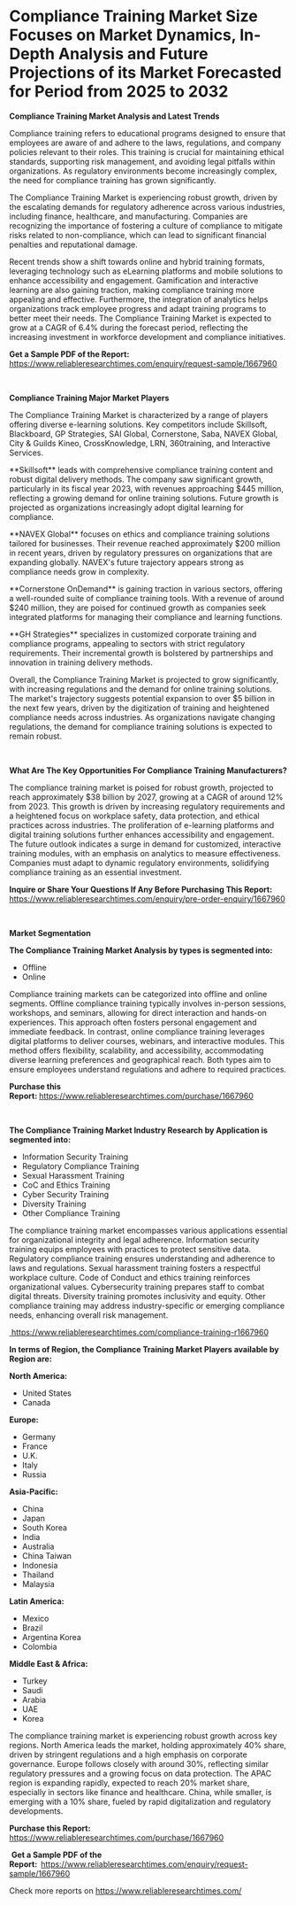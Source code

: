 <p><h1>Compliance Training Market Size Focuses on Market Dynamics, In-Depth Analysis and Future Projections of its Market Forecasted for Period from 2025 to 2032</h1></p><p><strong>Compliance Training Market Analysis and Latest Trends</strong></p>
<p><p>Compliance training refers to educational programs designed to ensure that employees are aware of and adhere to the laws, regulations, and company policies relevant to their roles. This training is crucial for maintaining ethical standards, supporting risk management, and avoiding legal pitfalls within organizations. As regulatory environments become increasingly complex, the need for compliance training has grown significantly.</p><p>The Compliance Training Market is experiencing robust growth, driven by the escalating demands for regulatory adherence across various industries, including finance, healthcare, and manufacturing. Companies are recognizing the importance of fostering a culture of compliance to mitigate risks related to non-compliance, which can lead to significant financial penalties and reputational damage. </p><p>Recent trends show a shift towards online and hybrid training formats, leveraging technology such as eLearning platforms and mobile solutions to enhance accessibility and engagement. Gamification and interactive learning are also gaining traction, making compliance training more appealing and effective. Furthermore, the integration of analytics helps organizations track employee progress and adapt training programs to better meet their needs. The Compliance Training Market is expected to grow at a CAGR of 6.4% during the forecast period, reflecting the increasing investment in workforce development and compliance initiatives.</p></p>
<p><strong>Get a Sample PDF of the Report:&nbsp;</strong> <a href="https://www.reliableresearchtimes.com/enquiry/request-sample/1667960?utm_campaign=2719&utm_medium=2&utm_source=Github&utm_content=ia&utm_term=06032025&utm_id=compliance-training">https://www.reliableresearchtimes.com/enquiry/request-sample/1667960</a></p>
<p>&nbsp;</p>
<p><strong>Compliance Training Major Market Players</strong></p>
<p><p>The Compliance Training Market is characterized by a range of players offering diverse e-learning solutions. Key competitors include Skillsoft, Blackboard, GP Strategies, SAI Global, Cornerstone, Saba, NAVEX Global, City & Guilds Kineo, CrossKnowledge, LRN, 360training, and Interactive Services.</p><p>**Skillsoft** leads with comprehensive compliance training content and robust digital delivery methods. The company saw significant growth, particularly in its fiscal year 2023, with revenues approaching $445 million, reflecting a growing demand for online training solutions. Future growth is projected as organizations increasingly adopt digital learning for compliance.</p><p>**NAVEX Global** focuses on ethics and compliance training solutions tailored for businesses. Their revenue reached approximately $200 million in recent years, driven by regulatory pressures on organizations that are expanding globally. NAVEX's future trajectory appears strong as compliance needs grow in complexity.</p><p>**Cornerstone OnDemand** is gaining traction in various sectors, offering a well-rounded suite of compliance training tools. With a revenue of around $240 million, they are poised for continued growth as companies seek integrated platforms for managing their compliance and learning functions.</p><p>**GH Strategies** specializes in customized corporate training and compliance programs, appealing to sectors with strict regulatory requirements. Their incremental growth is bolstered by partnerships and innovation in training delivery methods.</p><p>Overall, the Compliance Training Market is projected to grow significantly, with increasing regulations and the demand for online training solutions. The market's trajectory suggests potential expansion to over $5 billion in the next few years, driven by the digitization of training and heightened compliance needs across industries. As organizations navigate changing regulations, the demand for compliance training solutions is expected to remain robust.</p></p>
<p>&nbsp;</p>
<p><strong>What Are The Key Opportunities For Compliance Training Manufacturers?</strong></p>
<p><p>The compliance training market is poised for robust growth, projected to reach approximately $38 billion by 2027, growing at a CAGR of around 12% from 2023. This growth is driven by increasing regulatory requirements and a heightened focus on workplace safety, data protection, and ethical practices across industries. The proliferation of e-learning platforms and digital training solutions further enhances accessibility and engagement. The future outlook indicates a surge in demand for customized, interactive training modules, with an emphasis on analytics to measure effectiveness. Companies must adapt to dynamic regulatory environments, solidifying compliance training as an essential investment.</p></p>
<p><strong>Inquire or Share Your Questions If Any Before Purchasing This Report:</strong> <a href="https://www.reliableresearchtimes.com/enquiry/pre-order-enquiry/1667960?utm_campaign=2719&utm_medium=2&utm_source=Github&utm_content=ia&utm_term=06032025&utm_id=compliance-training">https://www.reliableresearchtimes.com/enquiry/pre-order-enquiry/1667960</a></p>
<p>&nbsp;</p>
<p><strong>Market Segmentation</strong></p>
<p><strong>The Compliance Training Market Analysis by types is segmented into:</strong></p>
<p><ul><li>Offline</li><li>Online</li></ul></p>
<p><p>Compliance training markets can be categorized into offline and online segments. Offline compliance training typically involves in-person sessions, workshops, and seminars, allowing for direct interaction and hands-on experiences. This approach often fosters personal engagement and immediate feedback. In contrast, online compliance training leverages digital platforms to deliver courses, webinars, and interactive modules. This method offers flexibility, scalability, and accessibility, accommodating diverse learning preferences and geographical reach. Both types aim to ensure employees understand regulations and adhere to required practices.</p></p>
<p><strong>Purchase this Report:&nbsp;</strong><a href="https://www.reliableresearchtimes.com/purchase/1667960?utm_campaign=2719&utm_medium=2&utm_source=Github&utm_content=ia&utm_term=06032025&utm_id=compliance-training">https://www.reliableresearchtimes.com/purchase/1667960</a></p>
<p>&nbsp;</p>
<p><strong>The Compliance Training Market Industry Research by Application is segmented into:</strong></p>
<p><ul><li>Information Security Training</li><li>Regulatory Compliance Training</li><li>Sexual Harassment Training</li><li>CoC and Ethics Training</li><li>Cyber Security Training</li><li>Diversity Training</li><li>Other Compliance Training</li></ul></p>
<p><p>The compliance training market encompasses various applications essential for organizational integrity and legal adherence. Information security training equips employees with practices to protect sensitive data. Regulatory compliance training ensures understanding and adherence to laws and regulations. Sexual harassment training fosters a respectful workplace culture. Code of Conduct and ethics training reinforces organizational values. Cybersecurity training prepares staff to combat digital threats. Diversity training promotes inclusivity and equity. Other compliance training may address industry-specific or emerging compliance needs, enhancing overall risk management.</p></p>
<p><a href="https://www.reliableresearchtimes.com/compliance-training-r1667960?utm_campaign=2719&utm_medium=2&utm_source=Github&utm_content=ia&utm_term=06032025&utm_id=compliance-training">&nbsp;https://www.reliableresearchtimes.com/compliance-training-r1667960</a></p>
<p><strong>In terms of Region, the Compliance Training Market Players available by Region are:</strong></p>
<p>
    <p> <strong> North America: </strong>
        <ul>
            <li>United States</li>
            <li>Canada</li>
        </ul>
        </p> 
    <p> <strong> Europe: </strong>
        <ul>
            <li>Germany</li>
            <li>France</li>
            <li>U.K.</li>
            <li>Italy</li>
            <li>Russia</li>
        </ul>
        </p> 
    <p> <strong> Asia-Pacific: </strong>
        <ul>
            <li>China</li>
            <li>Japan</li>
            <li>South Korea</li>
            <li>India</li>
            <li>Australia</li>
            <li>China Taiwan</li>
            <li>Indonesia</li>
            <li>Thailand</li>
            <li>Malaysia</li>
        </ul>
        </p> 
    <p> <strong> Latin America: </strong>
        <ul>
            <li>Mexico</li>
            <li>Brazil</li>
            <li>Argentina Korea</li>
            <li>Colombia</li>
        </ul>
        </p> 
    <p> <strong> Middle East & Africa: </strong>
        <ul>
            <li>Turkey</li>
            <li>Saudi</li>
            <li>Arabia</li>
            <li>UAE</li>
            <li>Korea</li>
        </ul>
    </p>
    </p>
<p><p>The compliance training market is experiencing robust growth across key regions. North America leads the market, holding approximately 40% share, driven by stringent regulations and a high emphasis on corporate governance. Europe follows closely with around 30%, reflecting similar regulatory pressures and a growing focus on data protection. The APAC region is expanding rapidly, expected to reach 20% market share, especially in sectors like finance and healthcare. China, while smaller, is emerging with a 10% share, fueled by rapid digitalization and regulatory developments.</p></p>
<p><strong>Purchase this Report: </strong><a href="https://www.reliableresearchtimes.com/purchase/1667960?utm_campaign=2719&utm_medium=2&utm_source=Github&utm_content=ia&utm_term=06032025&utm_id=compliance-training">https://www.reliableresearchtimes.com/purchase/1667960</a></p>
<p>&nbsp;<strong>Get a Sample PDF of the Report:&nbsp;&nbsp;</strong><a href="https://www.reliableresearchtimes.com/enquiry/request-sample/1667960?utm_campaign=2719&utm_medium=2&utm_source=Github&utm_content=ia&utm_term=06032025&utm_id=compliance-training">https://www.reliableresearchtimes.com/enquiry/request-sample/1667960</a></p>
<p><strong></strong></p>
<p>Check more reports on <a href="https://www.reliableresearchtimes.com/?utm_campaign=2719&utm_medium=2&utm_source=Github&utm_content=ia&utm_term=06032025&utm_id=compliance-training">https://www.reliableresearchtimes.com/</a></p>